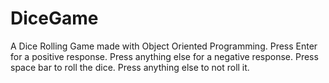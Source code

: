 # DiceGame

A Dice Rolling Game made with Object Oriented Programming.
Press Enter for a positive response.
Press anything else for a negative response.
Press space bar to roll the dice.
Press anything else to not roll it.
